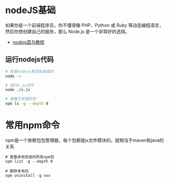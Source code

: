 # nodeJS基础
如果你是一个前端程序员，你不懂得像 PHP、Python 或 Ruby 等动态编程语言，然后你想创建自己的服务，那么 Node.js 是一个非常好的选择。

- [nodejs菜鸟教程](https://www.runoob.com/nodejs/nodejs-tutorial.html)

## 运行nodejs代码
```sh
# 检查nodejs是否安装成功
node -v

# 运行x.js文件
node ./x.js

# 查看已安装的包
npm ls -g --depth 0
```

# 常用npm命令
npm是一个依赖包包管理器，每个包都是js文件模块的。就相当于maven和java的关系
```shell
# 查看本地安装的所有npm包
npm list -g --depth 0

# 删除本地包
npm uninstall -g xxx

```

